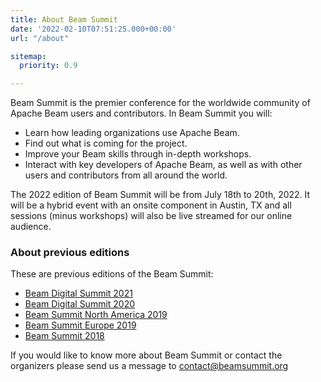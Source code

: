 ```yaml
---
title: About Beam Summit
date: '2022-02-10T07:51:25.000+00:00'
url: "/about"

sitemap:
  priority: 0.9

---
```


Beam Summit is the premier conference for the worldwide community of Apache Beam users and contributors. In Beam Summit you will:
  * Learn how leading organizations use Apache Beam.
  * Find out what is coming for the project.
  * Improve your Beam skills through in-depth workshops.
  * Interact with key developers of Apache Beam, as well as with other users and contributors from all around the world.

The 2022 edition of Beam Summit will be from July 18th to 20th, 2022. It will be a hybrid event with an onsite component in Austin, TX and all sessions (minus workshops) will also be live streamed for our online audience.

### About previous editions
These are previous editions of the Beam Summit:

* [Beam Digital Summit 2021](https://2021.beamsummit.org)
* [Beam Digital Summit 2020](https://2020.beamsummit.org)
* [Beam Summit North America 2019](https://na2019.beamsummit.org)
* [Beam Summit Europe 2019](https://europe2019.beamsummit.org)
* [Beam Summit 2018](https://www.youtube.com/playlist?list=PL4dEBWmGSIU_9JTGnkGVg6-BwaV0FMxy)

If you would like to know more about Beam Summit or contact the organizers please send us a message to contact@beamsummit.org